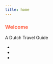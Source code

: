 ```yaml
---
title: home
---
```


<h3 style="color:Tomato;">Welcome</h3>
<p> A Dutch Travel Guide</p>
<p style="color:DodgerBlue;"A Dutch Travel Guide</p>
<ul>
<li></li>
<li></li>
<li></li>
</ul>
